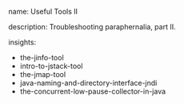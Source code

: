 name: Useful Tools II

description: Troubleshooting paraphernalia, part II.

insights:
  - the-jinfo-tool
  - intro-to-jstack-tool
  - the-jmap-tool
  - java-naming-and-directory-interface-jndi
  - the-concurrent-low-pause-collector-in-java
 
